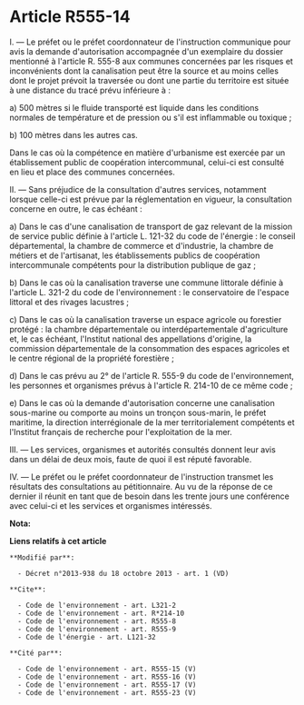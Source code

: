 # Article R555-14

I. ― Le préfet ou le préfet coordonnateur de l'instruction communique pour avis la demande d'autorisation accompagnée d'un
exemplaire du dossier mentionné à l'article R. 555-8 aux communes concernées par les risques et inconvénients dont la
canalisation peut être la source et au moins celles dont le projet prévoit la traversée ou dont une partie du territoire est
située à une distance du tracé prévu inférieure à : 

a) 500 mètres si le fluide transporté est liquide dans les conditions normales de température et de pression ou s'il est
inflammable ou toxique ; 

b) 100 mètres dans les autres cas. 

Dans le cas où la compétence en matière d'urbanisme est exercée par un établissement public de coopération intercommunal,
celui-ci est consulté en lieu et place des communes concernées. 

II. ― Sans préjudice de la consultation d'autres services, notamment lorsque celle-ci est prévue par la réglementation en
vigueur, la consultation concerne en outre, le cas échéant : 

a) Dans le cas d'une canalisation de transport de gaz relevant de la mission de service public définie à l'article L. 121-32
du code de l'énergie : le conseil départemental, la chambre de commerce et d'industrie, la chambre de métiers et de
l'artisanat, les établissements publics de coopération intercommunale compétents pour la distribution publique de gaz ; 

b) Dans le cas où la canalisation traverse une commune littorale définie à l'article L. 321-2 du code de l'environnement : le
conservatoire de l'espace littoral et des rivages lacustres ; 

c) Dans le cas où la canalisation traverse un espace agricole ou forestier protégé : la chambre départementale ou
interdépartementale d'agriculture et, le cas échéant, l'Institut national des appellations d'origine, la commission
départementale de la consommation des espaces agricoles et le centre régional de la propriété forestière ; 

d) Dans le cas prévu au 2° de l'article R. 555-9 du code de l'environnement, les personnes et organismes prévus à l'article
R. 214-10 de ce même code ; 

e) Dans le cas où la demande d'autorisation concerne une canalisation sous-marine ou comporte au moins un tronçon sous-marin,
le préfet maritime, la direction interrégionale de la mer territorialement compétents et l'Institut français de recherche
pour l'exploitation de la mer. 

III. ― Les services, organismes et autorités consultés donnent leur avis dans un délai de deux mois, faute de quoi il est
réputé favorable. 

IV. ― Le préfet ou le préfet coordonnateur de l'instruction transmet les résultats des consultations au pétitionnaire. Au vu
de la réponse de ce dernier il réunit en tant que de besoin dans les trente jours une conférence avec celui-ci et les
services et organismes intéressés.

**Nota:**



**Liens relatifs à cet article**

	**Modifié par**:

	  - Décret n°2013-938 du 18 octobre 2013 - art. 1 (VD)

	**Cite**:

	  - Code de l'environnement - art. L321-2
	  - Code de l'environnement - art. R*214-10
	  - Code de l'environnement - art. R555-8
	  - Code de l'environnement - art. R555-9
	  - Code de l'énergie - art. L121-32

	**Cité par**:

	  - Code de l'environnement - art. R555-15 (V)
	  - Code de l'environnement - art. R555-16 (V)
	  - Code de l'environnement - art. R555-17 (V)
	  - Code de l'environnement - art. R555-23 (V)

